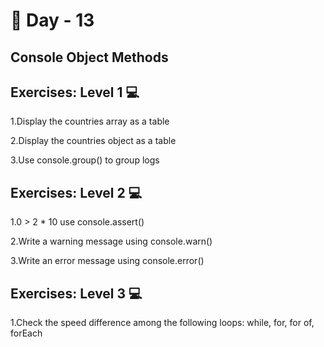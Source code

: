 # 🔖 Day - 13

## Console Object Methods

## Exercises: Level 1 💻


1.Display the countries array as a table

2.Display the countries object as a table

3.Use console.group() to group logs


## Exercises: Level 2 💻

1.0 > 2 * 10 use console.assert() 

2.Write a warning message using console.warn()

3.Write an error message using console.error()


## Exercises: Level 3 💻

1.Check the speed difference among the following loops: while, for, for of, forEach
